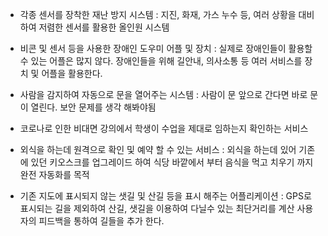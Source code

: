 - 각종 센서를 장착한 재난 방지 시스템
: 지진, 화재, 가스 누수 등, 여러 상황을 대비하여 저렴한 센서를 활용한 올인원 시스템

- 비콘 및 센서 등을 사용한 장애인 도우미 어플 및 장치
: 실제로 장애인들이 활용할 수 있는 어플은 많지 않다.
장애인들을 위해 길안내, 의사소통 등 여러 서비스를 장치 및 어플을 활용한다.

- 사람을 감지하여 자동으로 문을 열어주는 시스템
: 사람이 문 앞으로 간다면 바로 문이 열린다.
보안 문제를 생각 해봐야됨

- 코로나로 인한 비대면 강의에서 학생이 수업을 제대로 임하는지 확인하는 서비스

- 외식을 하는데 원격으로 확인 및 예약 할 수 있는 서비스
: 외식을 하는데 있어 기존에 있던 키오스크를 업그레이드 하여 식당 바깥에서 부터 음식을 먹고 치우기 까지 완전 자동화를 목적

- 기존 지도에 표시되지 않는 샛길 및 산길 등을 표시 해주는 어플리케이션
: GPS로 표시되는 길을 제외하여 산길, 샛길을 이용하여 다닐수 있는 최단거리를 계산
사용자의 피드백을 통하여 길들을 추가 한다.
